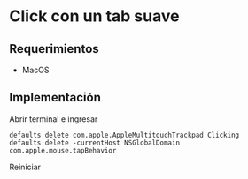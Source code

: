 # Click con un tab suave

## Requerimientos

- MacOS

## Implementación

Abrir terminal e ingresar
```
defaults delete com.apple.AppleMultitouchTrackpad Clicking
defaults delete -currentHost NSGlobalDomain com.apple.mouse.tapBehavior
```

Reiniciar